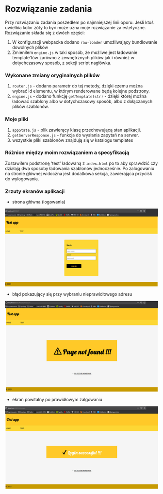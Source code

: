 # Rozwiązanie zadania

Przy rozwiązaniu zadania poszedłem po najmniejszej linii oporu. Jeśli ktoś uwielbia kolor żóty to być może uzna moje rozwiązanie za estetyczne.
Rozwiązanie składa się z dwóch części: 
1. W konfiguracji webpacka dodano `raw-loader` umożliwający bundlowanie dowolnych plików
2. Zmieniłem `engine.js` w taki sposób, że możliwe jest ładowanie template'tów zarówno z zewnętrznych plików jak i również w dotychczasowy sposób, z sekcji script nagłówka.

### Wykonane zmiany oryginalnych plików

1. `router.js` - dodano parametr do tej metody, dzięki czemu można wybrać id elementu, w którym renderowane będą kolejne podstrony.
2. `engine.js` - dodano funkcję `getTemplate(str)` - dzięki której można ładować szablony albo w dotychczasowy sposób, albo z dołączanych plików szablonów.

### Moje pliki 

1. `appState.js` - plik zawierący klasę przechowującą stan aplikacji.
2. `getServerResponse.js` - funkcja do wysłania zapytań na serwer.
3. wszystkie pliki szablonów znajdują się w katalogu templates

### Różnice między moim rozwiązaniem a specyfikacją

Zostawiłem podstronę 'test' ładowaną z `index.html` po to aby sprawdzić czy działają dwa sposoby ładowania szablonów jednocześnie.
Po zalogowaniu na stronie głównej widoczna jest dodatkowa sekcja, zawierająca przycisk do wylogowania. 


### Zrzuty ekranów aplikacji 

- strona główna (logowania)

![Home Page!](https://raw.githubusercontent.com/marcinRG/zadZzT/master/imgs/home.jpg "Strona główna")

- błąd pokazujący się przy wybraniu nieprawidłowego adresu

![Error!](https://raw.githubusercontent.com/marcinRG/zadZzT/master/imgs/404.jpg "Strona nie istnieje")

- ekran powitalny po prawidłowym zalgowaniu 

![Logged in!](https://raw.githubusercontent.com/marcinRG/zadZzT/master/imgs/login-sukces.jpg "Udane logowanie")
